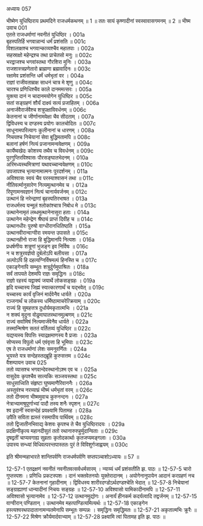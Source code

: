 अध्यायः 057

भीष्मेण युधिष्ठिराय प्रथमदिने राजधर्मकथनम् ॥ 1 ॥ ततः सायं कृष्णादीनां स्वस्वावासगमनम् ॥ 2 ॥
भीष्म उवाच 	001  
एतत्ते राजधर्माणां नवनीतं युधिष्ठिर ।	001a  
बृहस्पतिर्हि भगवान्नान्यं धर्मं प्रशंसति ॥	001c  
विशालाक्षश्च भगवान्काव्यश्चैव महातपाः ।	002a  
सहस्राक्षो महेन्द्रश्च तथा प्राचेतसो मनुः ॥	002c  
भरद्वाजश्च भगवांस्तथा गौरशिरा मुनिः ।	003a  
राजशास्त्रप्रणेतारो ब्राह्मणा ब्रह्मवादिनः ॥	003c  
रक्षामेव प्रशंसन्ति धर्मं धर्मभृतां वर ।	004a  
राज्ञां राजीवताम्राक्ष साधनं चात्र मे शृणु ॥	004c  
चारश्च प्रणिधिश्चैव काले दानममत्सरः ।	005a  
युक्त्या दानं न चादानमयोगेन युधिष्ठिर ॥	005c  
सतां सङ्ग्रहणं शौर्यं दाक्ष्यं सत्यं प्रजाहितम् ।	006a  
अनार्जवैरार्जवैश्च शत्रुपक्षाविवर्धनम् ॥	006c  
केतनानां च जीर्णानामवेक्षा चैव सीदताम् ।	007a  
द्विविधस्य च दण्डस्य प्रयोगः कालचोदितः ॥	007c  
साधूनामपरित्यागः कुलीनानां च धारणम् ।	008a  
निचयश्च निचेयानां सेवा बुद्धिमतामपि ॥	008c  
बलानां हर्षणं नित्यं प्रजानामन्ववेक्षणम् ।	009a  
कार्येष्वखेदः कोशस्य तथैव च विवर्धनम् ॥	009c  
पुरगुप्तिरविश्वासः पौरसङ्घातभेदनम् ।	010a  
अरिमध्यस्थमित्राणां यथावच्चान्ववेक्षणम् ॥	010c  
उपजापश्च भृत्यानामात्मनः पुरदर्शनम् ।	011a  
अविश्वासः स्वयं चैव परस्याश्वासनं तथा ॥	011c  
नीतिवर्त्मानुसारेण नित्यमुत्थानमेव च ।	012a  
रिपूणामनवज्ञानं नित्यं चानार्यवर्जनम् ॥	012c  
उत्थानं हि नरेन्द्राणां बृहस्पतिरभाषत ।	013a  
राजधर्मस्य यन्मूलं श्लोकांश्चात्र निबोध मे ॥	013c  
उत्थानेनामृतं लब्धमुत्थानेनासुरा हताः ।	014a  
उत्थानेन महेन्द्रेण श्रैष्ठ्यं प्राप्तं दिवीह च ॥	014c  
उत्थानधीरः पुरुषो वाग्धीरानधितिष्ठति ।	015a  
उत्थानवीरान्वाग्वीरा रमयन्त उपासते ॥	015c  
उत्थानहीनो राजा हि बुद्धिमानपि नित्यशः ।	016a  
प्रधर्षणीयः शत्रूणां भुजङ्ग इव निर्विषः ॥	016c  
न च शत्रुरवज्ञेयो दुर्बलोऽपि बलीयसा ।	017a  
अल्पोऽपि हि दहत्यग्निर्विषमल्पं हिनस्ति च ॥	017c  
एकाङ्गेनापि सम्भूतः शत्रुर्दुर्गमुपाश्रितः ।	018a  
सर्वं तापयते देशमपि राज्ञः समृद्धिनः ॥	018c  
राज्ञो रहस्यं यद्वाक्यं जयार्थे लोकसङ्ग्रहः ।	019a  
हृदि यच्चास्य जिह्मं स्यात्कारणार्थं च यद्भवेत् ॥	019c  
यच्चास्य कार्यं वृजिनं मार्दवेनैव धार्यते ।	020a  
रञ्जनार्थं च लोकस्य धर्मिष्ठामाचरेत्क्रियाम् ॥	020c  
राज्यं हि सुमहत्तत्र दुर्धार्यमकृतात्मभिः ।	021a  
न शक्यं मृदुना वोढुमाघातस्थानमुल्बणम् ॥	021c  
राज्यं सर्वामिषं नित्यमार्जवेनैव धार्यते ।	022a  
तस्मान्मिश्रेण सततं वर्तितव्यं युधिष्ठिर ॥	022c  
यद्यप्यस्य विपत्तिः स्याद्रक्षमाणस्य वै प्रजाः ।	023a  
सोप्यस्य विपुलो धर्म एवंवृत्ता हि भूमिपाः ॥	023c  
एष ते राजधर्माणां लेशः समनुवर्णितः ।	024a  
भूयस्ते यत्र सन्देहस्तद्ब्रूहि कुरुसत्तम ॥	024c  
वैशम्पायन उवाच 	025  
ततो व्यासश्च भगवान्देवस्थानोऽश्म एव च ।	025a  
वासुदेवः कृपश्चैव सात्यकिः सञ्जयस्तथा ॥	025c  
साधुसाध्विति संहृष्टा घुष्यमाणैरिवाननैः ।	026a  
अस्तुवंश्च नरव्याघ्रं भीष्मं धर्मभृतां वरम् ॥	026c  
ततो दीनमना भीष्ममुवाच कुरुनन्दनः ।	027a  
नेत्राभ्यामश्रुपूर्णाभ्यां पादौ तस्य शनैः स्पृशन् ॥	027c  
श्व इदानीं स्वसन्देहं प्रवक्ष्यामि पितामह ।	028a  
उपैति सविता ह्यस्तं रसमापीय पार्थिवम् ॥	028c  
ततो द्विजातीनभिवाद्य केशवः कृपश्च ते चैव युधिष्ठिरादयः ।	029a  
प्रदक्षिणीकृत्य महानदीसुतं ततो रथानारुरुहुर्मुदान्विताः ॥	029c  
दृषद्वतीं चाप्यवगाह्य सुव्रताः कृतोदकार्थाः कृतजप्यमङ्गलाः ।	030a  
उपास्य सन्ध्यां विधिवत्परन्तपास्ततः पुरं ते विविशुर्गजाह्वयम् ॥ 	030c  

इति श्रीमन्महाभारते शान्तिपर्वणि राजधर्मपर्वणि सप्तपञ्चाशोऽध्यायः ॥ 57 ॥

12-57-1 एतद्रक्षणं नवनीतं नवनीतवत्सर्वधर्मसारम् । न्याय्यं धर्मं प्रशंसतीति झ. पाठः ॥ 12-57-5 चारो गुप्तस्पशः । प्रणिधिः प्रकटस्पशः । दानं भक्तवेतनयोः युक्तेरादानम् । अयोगेनानुपायेन आदानं करग्रहणं नच ॥ 12-57-7 केतनानां गृहादीनाम् । द्विविधस्य शारीरदण्डोऽर्थदण्डश्चेति भेदात् ॥ 12-57-8 निचेयानां सङ्ग्राह्याणां धान्यादीनां निचयः सङ्ग्रहः ॥ 12-57-10 अविश्वासो यामिकादीनामपि ॥ 12-57-11 अविश्वासो भृत्यानामेव ॥ 12-57-12 उत्थानमुद्योगः । अनार्यं हीनकर्म कदर्यत्वादि तद्वर्जनम् ॥ 12-57-15 वाग्वीरान् पण्डितान् । उत्थानमेव महत्पाण्डित्यमित्यर्थः ॥ 12-57-18 एकाङ्गेन हस्त्यश्वरथपादातानामन्यतमेनापि सम्भूतः सम्पन्नः । समृद्धिनः समृद्धिमतः ॥ 12-57-21 अकृतात्मभिः क्रूरैः ॥ 12-57-22 मिश्रेण क्रौर्यमार्दवाभ्याम् ॥ 12-57-28 प्रक्ष्यामि त्वां पितामह इति झ. पाठः ॥

